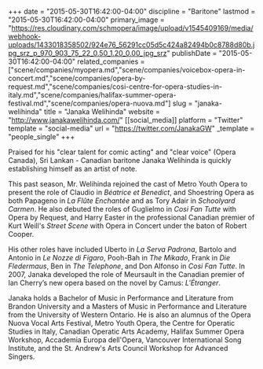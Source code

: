 +++
date = "2015-05-30T16:42:00-04:00"
discipline = "Baritone"
lastmod = "2015-05-30T16:42:00-04:00"
primary_image = "https://res.cloudinary.com/schmopera/image/upload/v1545409169/media/webhook-uploads/1433018358502/924e76_56291cc05d5c424a82494b0c8788d80b.jpg_srz_p_970_903_75_22_0.50_1.20_0.00_jpg_srz"
publishDate = "2015-05-30T16:42:00-04:00"
related_companies = ["scene/companies/myopera.md","scene/companies/voicebox-opera-in-concert.md","scene/companies/opera-by-request.md","scene/companies/cosi-centre-for-opera-studies-in-italy.md","scene/companies/halifax-summer-opera-festival.md","scene/companies/opera-nuova.md"]
slug = "janaka-welihinda"
title = "Janaka Welihinda"
website = "http://www.janakawelihinda.com/"
[[social_media]]
platform = "Twitter"
template = "social-media"
url = "https://twitter.com/JanakaGW"
_template = "people_single"
+++

Praised for his "clear talent for comic acting" and "clear voice" (Opera Canada), Sri Lankan - Canadian baritone Janaka Welihinda is quickly establishing himself as an artist of note.
 
This past season, Mr. Welihinda rejoined the cast of Metro Youth Opera to present the role of Claudio in *Béatrice et Benedict*, and Shoestring Opera as both Papageno in *La Flûte Enchantée* and as Tory Adair in *Schoolyard Carmen*. He also debuted the roles of Guglielmo in *Cosi Fan Tutte* with Opera by Request, and Harry Easter in the professional Canadian premier of Kurt Weill's *Street Scene* with Opera in Concert under the baton of Robert Cooper.
 
His other roles have included Uberto in *La Serva Padrona*, Bartolo and Antonio in *Le Nozze di Figaro*, Pooh-Bah in *The Mikado*, Frank in *Die Fledermaus*, Ben in *The Telephone*, and Don Alfonso in *Cosi Fan Tutte*. In 2007, Janaka developed the role of Meursault in the Canadian premier of Ian Cherry’s new opera based on the novel by Camus: *L'Étranger*.
 
Janaka holds a Bachelor of Music in Performance and Literature from Brandon University and a Masters of Music in Performance and Literature from the University of Western Ontario. He is also an alumnus of the Opera Nuova Vocal Arts Festival, Metro Youth Opera, the Centre for Operatic Studies in Italy, Canadian Operatic Arts Academy, Halifax Summer Opera Workshop, Accademia Europa dell'Opera, Vancouver International Song Institute, and the St. Andrew's Arts Council Workshop for Advanced Singers.
